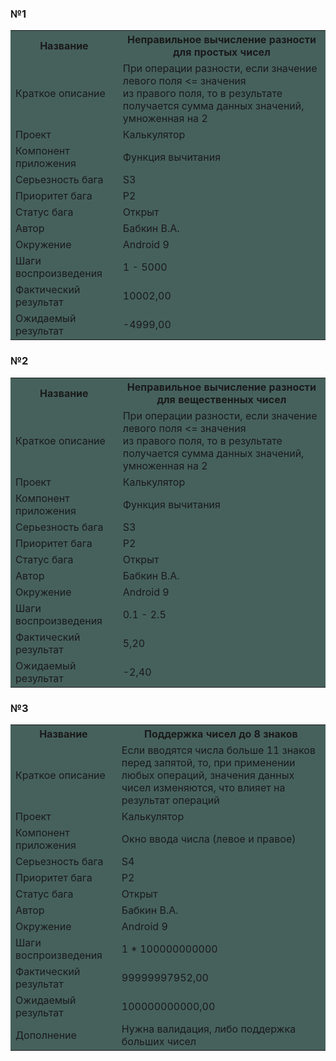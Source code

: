 ### №1

<table>
  <colgroup>
    <col span="2" style="background:#46615c">
  </colgroup>
  <tr>
    <th>Название</th>
    <th>Неправильное вычисление разности для простых чисел</th>
  </tr>
  <tr>
    <td>Краткое описание</td>
    <td>При операции разности, если значение левого поля <= значения<br> 
из правого поля, то в результате получается сумма данных значений, умноженная на 2</td>
  </tr>
  <tr>
    <td>Проект</td>
    <td>Калькулятор</td>
  </tr>
  <tr>
    <td>Компонент приложения</td>
    <td>Функция вычитания</td>
  </tr>
<tr>
    <td>Серьезность бага</td>
    <td>S3</td>
  </tr>
<tr>
    <td>Приоритет бага</td>
    <td>P2</td>
  </tr>
<tr>
    <td>Статус бага</td>
    <td>Открыт</td>
  </tr>
<tr>
    <td>Автор</td>
    <td>Бабкин В.А.</td>
  </tr>
<tr>
    <td>Окружение</td>
    <td>Android 9</td>
  </tr>
<tr>
    <td>Шаги воспроизведения</td>
    <td> 1 - 5000 <br>

</td>
  </tr>
<tr>
    <td>Фактический результат</td>
    <td>10002,00</td>
  </tr>
<tr>
    <td>Ожидаемый результат</td>
    <td>-4999,00</td>
  </tr>
</table>

### №2

<table>
  <colgroup>
    <col span="2" style="background:#46615c">
  </colgroup>
  <tr>
    <th>Название</th>
    <th>Неправильное вычисление разности для вещественных чисел</th>
  </tr>
  <tr>
    <td>Краткое описание</td>
    <td>При операции разности, если значение левого поля <= значения<br> 
из правого поля, то в результате получается сумма данных значений, умноженная на 2</td>
  </tr>
  <tr>
    <td>Проект</td>
    <td>Калькулятор</td>
  </tr>
  <tr>
    <td>Компонент приложения</td>
    <td>Функция вычитания</td>
  </tr>
<tr>
    <td>Серьезность бага</td>
    <td>S3</td>
  </tr>
<tr>
    <td>Приоритет бага</td>
    <td>P2</td>
  </tr>
<tr>
    <td>Статус бага</td>
    <td>Открыт</td>
  </tr>
<tr>
    <td>Автор</td>
    <td>Бабкин В.А.</td>
  </tr>
<tr>
    <td>Окружение</td>
    <td>Android 9</td>
  </tr>
<tr>
    <td>Шаги воспроизведения</td>
    <td> 0.1 - 2.5 <br>

</td>
  </tr>
<tr>
    <td>Фактический результат</td>
    <td>5,20</td>
  </tr>
<tr>
    <td>Ожидаемый результат</td>
    <td>-2,40</td>
  </tr>
</table>

### №3

<table>
  <colgroup>
    <col span="2" style="background:#46615c">
  </colgroup>
  <tr>
    <th>Название</th>
    <th>Поддержка чисел до 8 знаков</th>
  </tr>
  <tr>
    <td>Краткое описание</td>
    <td>Если вводятся числа больше 11 знаков перед запятой, то, при применении <br>
любых операций, значения данных чисел изменяются, что влияет на результат операций </td>
  </tr>
  <tr>
    <td>Проект</td>
    <td>Калькулятор</td>
  </tr>
  <tr>
    <td>Компонент приложения</td>
    <td>Окно ввода числа (левое и правое)</td>
  </tr>
<tr>
    <td>Серьезность бага</td>
    <td>S4</td>
  </tr>
<tr>
    <td>Приоритет бага</td>
    <td>P2</td>
  </tr>
<tr>
    <td>Статус бага</td>
    <td>Открыт</td>
  </tr>
<tr>
    <td>Автор</td>
    <td>Бабкин В.А.</td>
  </tr>
<tr>
    <td>Окружение</td>
    <td>Android 9</td>
  </tr>
<tr>
    <td>Шаги воспроизведения</td>
    <td> 1 * 100000000000 <br>

</td>
  </tr>
<tr>
    <td>Фактический результат</td>
    <td>99999997952,00</td>
  </tr>
<tr>
    <td>Ожидаемый результат</td>
    <td>100000000000,00</td>
  </tr>
<tr>
    <td>Дополнение</td>
    <td>Нужна валидация, либо поддержка больших чисел</td>
  </tr>
</table>